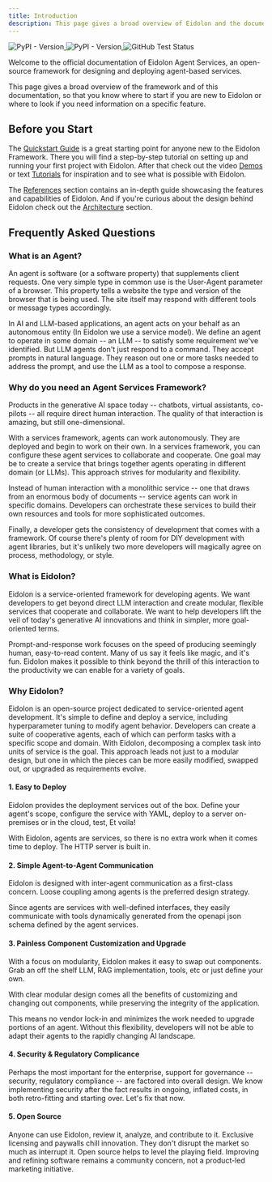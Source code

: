 ```yaml
---
title: Introduction
description: This page gives a broad overview of Eidolon and the documentation
---
```



<div>
  <a href="https://pypi.org/project/eidolon-ai-sdk/">
    <img style="display: inline-block;" alt="PyPI - Version" src="https://img.shields.io/pypi/v/eidolon-ai-sdk?style=flat&label=eidolon-ai-sdk">
  </a>
  <a href="https://pypi.org/project/eidolon-ai-client/">
    <img style="display: inline-block" alt="PyPI - Version" src="https://img.shields.io/pypi/v/eidolon-ai-client?style=flat&label=eidolon-ai-client">
  </a>
  <a href="https://github.com/eidolon-ai/eidolon">
    <img style="display: inline-block;" alt="GitHub Test Status" src="https://img.shields.io/github/actions/workflow/status/eidolon-ai/eidolon/test_python.yml?style=flat&logo=github&label=test">
  </a>
</div>


Welcome to the official documentation of Eidolon Agent Services, an open-source framework for designing and deploying agent-based services.

This page gives a broad overview of the framework and of this documentation, so that you know where to start if you are new to Eidolon or where to look if you need information on a specific feature.


## Before you Start

The [Quickstart Guide](/docs/prereq/) is a great starting point for anyone new to the Eidolon Framework. There you will find a step-by-step tutorial on setting up and running your first project with Eidolon. After that check out the video [Demos](/docs/getting_started/demos/introduction) or text [Tutorials](/docs/getting_started/tutorials/introduction) for inspiration and to see what is possible with Eidolon.

The [References](/docs/references/introduction) section contains an in-depth guide showcasing the features and capabilities of Eidolon. And if you're curious about the design behind Eidolon check out the [Architecture](/docs/architecture/introduction) section.


## Frequently Asked Questions

### What is an Agent?
An agent is software (or a software property) that supplements client requests. One very simple type in common use is the User-Agent parameter of a browser. This property tells a website the type and version of the browser that is being used. The site itself may respond with different tools or message types accordingly. 

In AI and LLM-based applications, an agent acts on your behalf as an autonomous entity (In Eidolon we use a service model). We define an agent to operate in some domain -- an LLM -- to satisfy some requirement we've identified. But LLM agents don't just respond to a command. They accept prompts in natural language. They reason out one or more tasks needed to address the prompt, and use the LLM as a tool to compose a response.


### Why do you need an Agent Services Framework?
Products in the generative AI space today -- chatbots, virtual assistants, co-pilots -- all require direct human interaction. The quality of that interaction is amazing, but still one-dimensional. 

With a services framework, agents can work autonomously. They are deployed and begin to work on their own. In a services framework, you can configure these agent services to collaborate and cooperate. One goal may be to create a service that brings together agents operating in different domain (or LLMs). This approach strives for modularity and flexibility. 

Instead of human interaction with a monolithic service -- one that draws from an enormous body of documents -- service agents can work in specific domains. Developers can orchestrate these services to build their own resources and tools for more sophisticated outcomes.

Finally, a developer gets the consistency of development that comes with a framework. Of course there's plenty of room for DIY development with agent libraries, but it's unlikely two more developers will magically agree on process, methodology, or style.  

### What is Eidolon?
Eidolon is a service-oriented framework for developing agents. We want developers to get beyond direct LLM interaction and create modular, flexible services that cooperate and collaborate. We want to help developers lift the veil of today's generative AI innovations and think in simpler, more goal-oriented terms. 

Prompt-and-response work focuses on the speed of producing seemingly human, easy-to-read content. Many of us say it feels like magic, and it's fun. Eidolon makes it possible to think beyond the thrill of this interaction to the productivity we can enable for a variety of goals.


### Why Eidolon?
Eidolon is an open-source project dedicated to service-oriented agent development. It's simple to define and deploy a service, including hyperparameter tuning to modify agent behavior. Developers can create a suite of cooperative agents, each of which can perform tasks with a specific scope and domain. With Eidolon, decomposing a complex task into units of service is the goal. This approach leads not just to a modular design, but one in which the pieces can be more easily modified, swapped out, or upgraded as requirements evolve.

#### 1. Easy to Deploy
Eidolon provides the deployment services out of the box. Define your agent's scope, configure the service with YAML, deploy to a server on-premises or in the cloud, test, Et voila!

With Eidolon, agents are services, so there is no extra work when it comes time to deploy. The HTTP server is built in.

#### 2. Simple Agent-to-Agent Communication
Eidolon is designed with inter-agent communication as a first-class concern. Loose coupling among agents is the preferred design strategy. 

Since agents are services with well-defined interfaces, they easily communicate with tools dynamically generated from the openapi json schema defined by the agent services.

#### 3. Painless Component Customization and Upgrade
With a focus on modularity, Eidolon makes it easy to swap out components. Grab an off the shelf LLM, RAG implementation, tools, etc or just define your own. 

With clear modular design comes all the benefits of customizing and changing out components, while preserving the integrity of the application.

This means no vendor lock-in and minimizes the work needed to upgrade portions of an agent. Without this flexibility, developers will not be able to adapt their agents to the rapidly changing AI landscape.

#### 4. Security & Regulatory Complicance
Perhaps the most important for the enterprise, support for governance -- security, regulatory compliance -- are factored into overall design. We know implementing security after the fact results in ongoing, inflated costs, in both retro-fitting and starting over. Let's fix that now.


#### 5. Open Source
Anyone can use Eidolon, review it, analyze, and contribute to it. Exclusive licensing and paywalls chill innovation. They don't disrupt the market so much as interrupt it. Open source helps to level the playing field. Improving and refining software remains a community concern, not a product-led marketing initiative.
